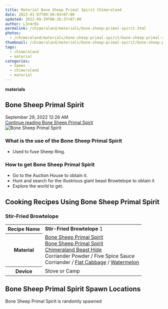 ```yaml
---
title: Material Bone Sheep Primal Spirit Chimeraland
date: 2022-01-07T00:56:03+07:00
updated: 2022-09-29T00:26:37+07:00
author: L3n4r0x
permalink: /chimeraland/materials/bone-sheep-primal-spirit.html
photos:
  - /chimeraland/materials/bone-sheep-primal-spirit/bone-sheep-primal-spirit.webp
thumbnail: /chimeraland/materials/bone-sheep-primal-spirit/bone-sheep-primal-spirit.webp
tags:
  - chimeraland
  - material
categories:
  - Games
  - chimeraland
  - material
---
```


<section id="bootstrap-wrapper">
  <link
    rel="stylesheet"
    href="https://rawcdn.githack.com/dimaslanjaka/Web-Manajemen/870a349/css/bootstrap-5-3-0-alpha3-wrapper.css"
  />
  <div
    class="row g-0 border rounded overflow-hidden flex-md-row mb-4 shadow-sm position-relative bg-light text-dark"
  >
    <div class="col p-4 d-flex flex-column position-static">
      <strong class="d-inline-block mb-2 text-success">materials</strong>
      <h2 class="mb-0">Bone Sheep Primal Spirit</h2>
      <div class="mb-1 text-muted">September 29, 2022 12:26 AM</div>
      <a
        href="/chimeraland/materials/bone-sheep-primal-spirit.html"
        class="stretched-link d-none"
        >Continue reading Bone Sheep Primal Spirit</a
      >
    </div>
    <div class="col-auto d-none d-lg-block">
      <img
        src="/chimeraland/materials/bone-sheep-primal-spirit/bone-sheep-primal-spirit.webp"
        alt="Bone Sheep Primal Spirit"
      />
    </div>
  </div>
  <div class="row bg-light text-dark">
    <div class="col-lg-6 col-12 mb-2">
      <div class="card">
        <div class="card-body">
          <h3 class="card-title">
            What is the use of the Bone Sheep Primal Spirit
          </h3>
          <div class="card-text">
            <ul>
              <li>Used to fuse Sheep Ring.</li>
            </ul>
          </div>
        </div>
      </div>
    </div>
    <div class="col-lg-6 col-12 mb-2">
      <div class="card">
        <div class="card-body">
          <h3 class="card-title">How to get Bone Sheep Primal Spirit</h3>
          <div class="card-text">
            <ul>
              <li>Go to the Auction House to obtain it.</li>
              <li>
                Hunt and search for the illustrious giant beast Browtelope to
                obtain it
              </li>
              <li>Explore the world to get.</li>
            </ul>
          </div>
        </div>
      </div>
    </div>
    <div class="col-12 mb-2">
      <h2 id="cookable">Cooking Recipes Using Bone Sheep Primal Spirit</h2>
      <div id="recipe-stir-fried-browtelope">
        <h3 id="item-stir-fried-browtelope">Stir-Fried Browtelope</h3>
        <div class="mb-2">
          <table class="table">
            <tr>
              <th>Recipe Name</th>
              <td><b>Stir-Fried Browtelope</b> 1</td>
            </tr>
            <tr>
              <th>Material</th>
              <td>
                <a
                  class="text-decoration-none"
                  href="/chimeraland/materials/bone-sheep-primal-spirit.html"
                  >Bone Sheep Primal Spirit</a
                ><br /><a
                  class="text-decoration-none"
                  href="/chimeraland/materials/bone-sheep-primal-spirit.html"
                  >Bone Sheep Primal Spirit</a
                ><br /><a
                  class="text-decoration-none"
                  href="/chimeraland/materials/chimeraland-beast-hide.html"
                  >Chimeraland Beast Hide</a
                ><br />Corriander Powder<span> / </span>Five Spice Sauce<br />Corriander<span>
                  / </span
                ><a
                  class="text-decoration-none"
                  href="/chimeraland/materials/flat-cabbage.html"
                  >Flat Cabbage</a
                ><span> / </span
                ><a
                  class="text-decoration-none"
                  href="/chimeraland/materials/watermelon.html"
                  >Watermelon</a
                >
              </td>
            </tr>
            <tr>
              <th>Device</th>
              <td>Stove or Camp</td>
            </tr>
          </table>
        </div>
      </div>
    </div>
    <div class="col-12 mb-2">
      <h2>Bone Sheep Primal Spirit Spawn Locations</h2>
      <p>Bone Sheep Primal Spirit is randomly spawned</p>
    </div>
  </div>
</section>